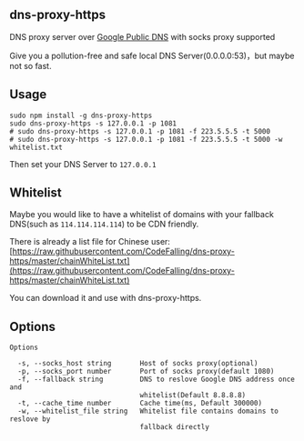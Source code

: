 ## dns-proxy-https

DNS proxy server over [Google Public DNS](https://dns.google.com/) with socks proxy supported

Give you a pollution-free and safe local DNS Server(0.0.0.0:53)，but maybe not so fast.
## Usage

``` shell
sudo npm install -g dns-proxy-https
sudo dns-proxy-https -s 127.0.0.1 -p 1081
# sudo dns-proxy-https -s 127.0.0.1 -p 1081 -f 223.5.5.5 -t 5000
# sudo dns-proxy-https -s 127.0.0.1 -p 1081 -f 223.5.5.5 -t 5000 -w whitelist.txt
```

Then set your DNS Server to `127.0.0.1`

## Whitelist

Maybe you would like to have a whitelist of domains with your fallback DNS(such as `114.114.114.114`) to be CDN friendly.

There is already a list file for Chinese user: [https://raw.githubusercontent.com/CodeFalling/dns-proxy-https/master/chainWhiteList.txt](https://raw.githubusercontent.com/CodeFalling/dns-proxy-https/master/chainWhiteList.txt)

You can download it and use with dns-proxy-https.

## Options

``` shell
Options

  -s, --socks_host string       Host of socks proxy(optional)
  -p, --socks_port number       Port of socks proxy(default 1080)
  -f, --fallback string         DNS to reslove Google DNS address once and
                                whitelist(Default 8.8.8.8)
  -t, --cache_time number       Cache time(ms, Default 300000)
  -w, --whitelist_file string   Whitelist file contains domains to reslove by
                                fallback directly
```

